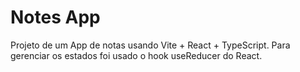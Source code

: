 # Notes App

Projeto de um App de notas usando Vite + React + TypeScript. Para gerenciar os estados foi usado o hook useReducer do 
React. 